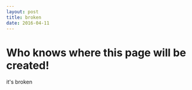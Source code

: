 ```yaml
---
layout: post
title: broken
date: 2016-04-11
---
```


# Who knows where this page will be created!

it's broken